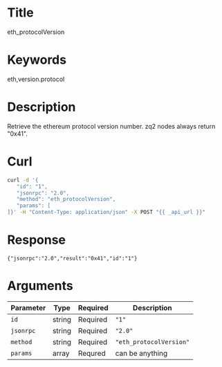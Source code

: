 # Title

eth_protocolVersion

# Keywords

eth,version.protocol

# Description

Retrieve the ethereum protocol version number. zq2 nodes always return "0x41".

# Curl

```sh
curl -d '{
   "id": "1",
   "jsonrpc": "2.0",
   "method": "eth_protocolVersion",
   "params": [
]}' -H "Content-Type: application/json" -X POST "{{ _api_url }}"
```


# Response

```
{"jsonrpc":"2.0","result":"0x41","id":"1"}
```

# Arguments

| Parameter | Type   | Required | Description     |
|-----------|--------|----------|-----------------|
| `id`      | string | Required | `"1"`           |
| `jsonrpc` | string | Required | `"2.0"`         |
| `method`  | string | Required | `"eth_protocolVersion"`  |
| `params`  | array  | Requred  | can be anything |
